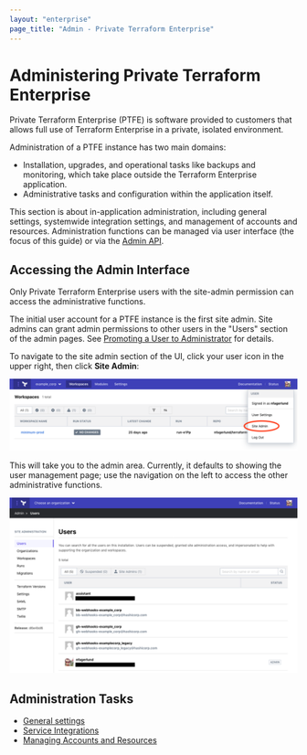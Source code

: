 ```yaml
---
layout: "enterprise"
page_title: "Admin - Private Terraform Enterprise"
---
```


# Administering Private Terraform Enterprise

Private Terraform Enterprise (PTFE) is software provided to customers that allows full use of Terraform Enterprise in a private, isolated environment.

Administration of a PTFE instance has two main domains:

- Installation, upgrades, and operational tasks like backups and monitoring, which take place outside the Terraform Enterprise application.
- Administrative tasks and configuration within the application itself.

This section is about in-application administration, including general settings, systemwide integration settings, and management of accounts and resources. Administration functions can be managed via user interface (the focus of this guide) or via the [Admin API](/docs/cloud/api/admin/index.html).

## Accessing the Admin Interface

Only Private Terraform Enterprise users with the site-admin permission can access the administrative functions.

The initial user account for a PTFE instance is the first site admin. Site admins can grant admin permissions to other users in the "Users" section of the admin pages. See [Promoting a User to Administrator](./resources.html#promoting-a-user-to-administrator) for details.

To navigate to the site admin section of the UI, click your user icon in the upper right, then click **Site Admin**:

![screenshot: the "Site Admin" link in the user menu](./images/admin-navigate.png)

This will take you to the admin area. Currently, it defaults to showing the user management page; use the navigation on the left to access the other administrative functions.

![screenshot: the user management page, with the site administration navigation list on the left side](./images/admin-users.png)

## Administration Tasks

* [General settings](./general.html)
* [Service Integrations](./integration.html)
* [Managing Accounts and Resources](./resources.html)
